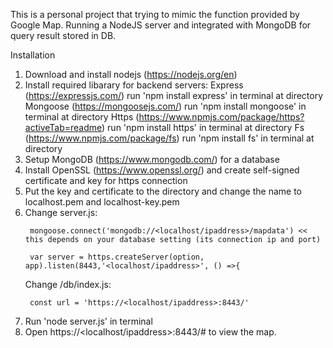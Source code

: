 This is a personal project that trying to mimic the function provided by Google Map. Running a NodeJS server and integrated with MongoDB for query result stored in DB.





Installation 
1. Download and install nodejs (https://nodejs.org/en)
2. Install required libarary for backend servers:
    Express (https://expressjs.com/)    run 'npm install express' in terminal at directory
    Mongoose (https://mongoosejs.com/)  run 'npm install mongoose' in terminal at directory
    Https (https://www.npmjs.com/package/https?activeTab=readme) run 'npm install https' in terminal at directory
    Fs (https://www.npmjs.com/package/fs) run 'npm install fs' in terminal at directory
3. Setup MongoDB (https://www.mongodb.com/) for a database
4. Install OpenSSL (https://www.openssl.org/) and create self-signed certificate and key for https connection
5. Put the key and certificate to the directory and change the name to localhost.pem and localhost-key.pem
6. Change server.js:
   ```
	mongoose.connect('mongodb://<localhost/ipaddress>/mapdata') << this depends on your database setting (its connection ip and port)

	var server = https.createServer(option, app).listen(8443,'<localhost/ipaddress>', () =>{
   ```
   Change /db/index.js:
   ```
	const url = 'https://<localhost/ipaddress>:8443/'
   ```
8. Run 'node server.js' in terminal
9. Open https://<localhost/ipaddress>:8443/# to view the map.
